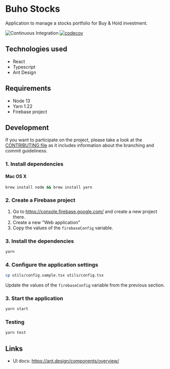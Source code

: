 # Buho Stocks

Application to manage a stocks portfolio for Buy & Hold investment.

![Continuous Integration](https://github.com/bocabitlabs/buho-stocks/workflows/Continuous%20Integration/badge.svg) [![codecov](https://codecov.io/gh/bocabitlabs/buho-stocks/branch/development/graph/badge.svg)](https://codecov.io/gh/bocabitlabs/buho-stocks)

## Technologies used

- React
- Typescript
- Ant Design

## Requirements

- Node 13
- Yarn 1.22
- Firebase project

## Development

If you want to participate on the project, please take a look at
the [CONTRIBUTING file](/docs/CONTRIBUTING.md) as it includes information about the branching and commit guideliness.

### 1. Install dependencies

#### Mac OS X

```bash
brew install node && brew install yarn
```

### 2. Create a Firebase project

1. Go to https://console.firebase.google.com/ and create a new project there.
2. Create a new "Web application"
3. Copy the values of the `firebaseConfig` variable.

### 3. Install the dependencies

```bash
yarn
```

### 4. Configure the application settings

```bash
cp utils/config.sample.tsx utils/config.tsx
```

Update the values of the `firebaseConfig` variable from the previous section.

### 3. Start the application

```bash
yarn start
```

### Testing

```bash
yarn test
```

## Links

- UI docs: https://ant.design/components/overview/
